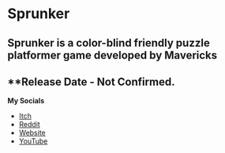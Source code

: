 # Sprunker 
**Sprunker is a color-blind friendly puzzle platformer game developed by Mavericks** 
---
**Release Date - Not Confirmed.
---
**My Socials** 
- [Itch](https://maverickscg.itch.io/)
- [Reddit](https://www.reddit.com/user/DankMavericks)
- [Website](maverickscg.github.io)
- [YouTube](https://www.youtube.com/channel/UC-GC41tCMv0TkDx0zddTK7w)
